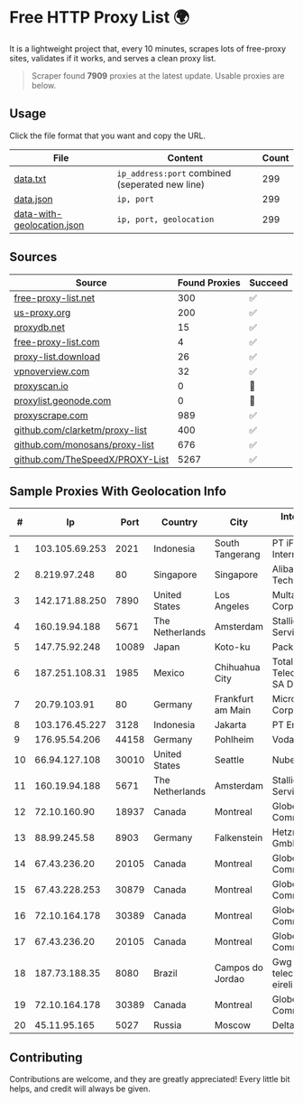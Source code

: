 
# Free HTTP Proxy List 🌍

It is a lightweight project that, every 10 minutes, scrapes lots of free-proxy sites, validates if it works, and serves a clean proxy list.


> Scraper found **7909** proxies at the latest update. Usable proxies are below.

## Usage

Click the file format that you want and copy the URL.


|File|Content|Count|
|----|-------|-----|
|[data.txt](https://raw.githubusercontent.com/themiralay/Proxy-List-World/master/data.txt)|`ip_address:port` combined (seperated new line)|299|
|[data.json](https://raw.githubusercontent.com/themiralay/Proxy-List-World/master/data.json)|`ip, port`|299|
|[data-with-geolocation.json](https://raw.githubusercontent.com/themiralay/Proxy-List-World/master/data-with-geolocation.json)|`ip, port, geolocation`|299|

## Sources

|Source|Found Proxies|Succeed|
|------|-------------|-------|
|[free-proxy-list.net](https://free-proxy-list.net)|300|✅|
|[us-proxy.org](https://www.us-proxy.org)|200|✅|
|[proxydb.net](http://proxydb.net)|15|✅|
|[free-proxy-list.com](https://free-proxy-list.com/?page=&port=&type%5B%5D=http&type%5B%5D=https&up_time=0&search=Search)|4|✅|
|[proxy-list.download](https://www.proxy-list.download/HTTP)|26|✅|
|[vpnoverview.com](https://vpnoverview.com/privacy/anonymous-browsing/free-proxy-servers)|32|✅|
|[proxyscan.io](https://www.proxyscan.io)|0|🚫|
|[proxylist.geonode.com](https://proxylist.geonode.com/api/proxy-list?limit=300&page=1&sort_by=lastChecked&sort_type=desc&protocols=http,https)|0|🚫|
|[proxyscrape.com](https://api.proxyscrape.com/v2/?request=displayproxies&protocol=http&timeout=10000&country=all&ssl=all&anonymity=all)|989|✅|
|[github.com/clarketm/proxy-list](https://raw.githubusercontent.com/clarketm/proxy-list/master/proxy-list-raw.txt)|400|✅|
|[github.com/monosans/proxy-list](https://raw.githubusercontent.com/monosans/proxy-list/main/proxies/http.txt)|676|✅|
|[github.com/TheSpeedX/PROXY-List](https://raw.githubusercontent.com/TheSpeedX/PROXY-List/master/http.txt)|5267|✅|


## Sample Proxies With Geolocation Info

|#|Ip|Port|Country|City|Internet Service Provider|
|-|--|----|-------|----|-------------------------|
|1|103.105.69.253|2021|Indonesia|South Tangerang|PT iForte Global Internet|
|2|8.219.97.248|80|Singapore|Singapore|Alibaba (US) Technology Co., Ltd.|
|3|142.171.88.250|7890|United States|Los Angeles|Multacom Corporation|
|4|160.19.94.188|5671|The Netherlands|Amsterdam|Stallion Network Services Limited|
|5|147.75.92.248|10089|Japan|Koto-ku|Packet Host, Inc.|
|6|187.251.108.31|1985|Mexico|Chihuahua City|Total Play Telecomunicaciones SA De CV|
|7|20.79.103.91|80|Germany|Frankfurt am Main|Microsoft Corporation|
|8|103.176.45.227|3128|Indonesia|Jakarta|PT Era Digital Media|
|9|176.95.54.206|44158|Germany|Pohlheim|Vodafone GmbH|
|10|66.94.127.108|30010|United States|Seattle|Nubes, LLC|
|11|160.19.94.188|5671|The Netherlands|Amsterdam|Stallion Network Services Limited|
|12|72.10.160.90|18937|Canada|Montreal|GloboTech Communications|
|13|88.99.245.58|8903|Germany|Falkenstein|Hetzner Online GmbH|
|14|67.43.236.20|20105|Canada|Montreal|GloboTech Communications|
|15|67.43.228.253|30879|Canada|Montreal|GloboTech Communications|
|16|72.10.164.178|30389|Canada|Montreal|GloboTech Communications|
|17|67.43.236.20|20105|Canada|Montreal|GloboTech Communications|
|18|187.73.188.35|8080|Brazil|Campos do Jordao|Gwg telco telecomunicaçoes eireli|
|19|72.10.164.178|30389|Canada|Montreal|GloboTech Communications|
|20|45.11.95.165|5027|Russia|Moscow|Delta Ltd|



## Contributing

Contributions are welcome, and they are greatly appreciated! Every
little bit helps, and credit will always be given.

